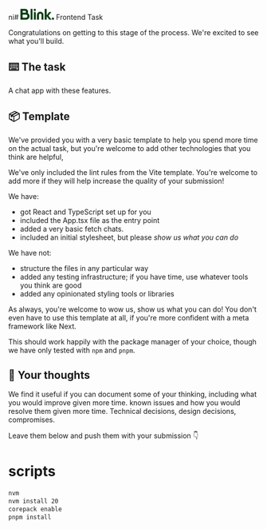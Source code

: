 ni# <img src="public/Blink-text.svg" alt="Blink logo" height="22"/> Frontend Task

Congratulations on getting to this stage of the process. We're excited to see what you'll build.

## ⌨️ The task

A chat app with these features.

## 📦 Template

We've provided you with a very basic template to help you spend more time on the actual task, but you're welcome to add
other technologies that you think are helpful,

We've only included the lint rules from the Vite template. You're welcome to add more if they will help increase the quality of your submission!

We have:

- got React and TypeScript set up for you
- included the App.tsx file as the entry point
- added a very basic fetch chats.
- included an initial stylesheet, but please _show us what you can do_

We have not:

- structure the files in any particular way
- added any testing infrastructure; if you have time, use whatever tools you think are good
- added any opinionated styling tools or libraries

As always, you're welcome to wow us, show us what you can do! You don't even have to use this template at all, if you're more confident with a meta framework like Next.

This should work happily with the package manager of your choice, though we have only tested with `npm` and `pnpm`.

## 💭 Your thoughts

We find it useful if you can document some of your thinking, including what you would improve given more time.
known issues and how you would resolve them given more time. Technical decisions, design decisions, compromises.

Leave them below and push them with your submission 👇

# scripts

```shell
nvm
nvm install 20
corepack enable
pnpm install
```
